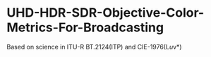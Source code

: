 # UHD-HDR-SDR-Objective-Color-Metrics-For-Broadcasting
Based on science in ITU-R BT.2124(ITP) and CIE-1976(L*u*v*)
